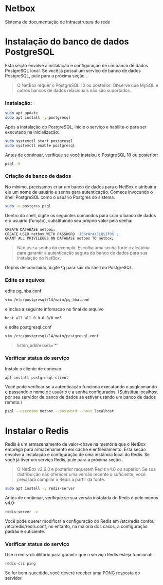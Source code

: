 # Netbox
Sistema de documentação de Infraestrutura de rede



# Instalação do banco de dados PostgreSQL

Esta seção envolve a instalação e configuração de um banco de dados PostgreSQL local. Se você já possui um serviço de banco de dados PostgreSQL, pule para a próxima seção .
> O NetBox requer o PostgreSQL 10 ou posterior. Observe que MySQL e outros bancos de dados relacionais não são suportados.

### Instalação:
```bash
sudo apt update
sudo apt install -y postgresql
```
Após a instalação do PostgreSQL, inicie o serviço e habilite-o para ser executado na inicialização:
```bash
sudo systemctl start postgresql
sudo systemctl enable postgresql
```
Antes de continuar, verifique se você instalou o PostgreSQL 10 ou posterior:
```bash
psql -V
```
### Criação de banco de dados

No mínimo, precisamos criar um banco de dados para o NetBox e atribuir a ele um nome de usuário e senha para autenticação. Comece invocando o shell PostgreSQL como o usuário Postgres do sistema.

```bash
sudo -u postgres psql
```
Dentro do shell, digite os seguintes comandos para criar o banco de dados e o usuário (função), substituindo seu próprio valor pela senha:

```bash
CREATE DATABASE netbox;
CREATE USER netbox WITH PASSWORD 'J5brHrAXFLQSif0K';
GRANT ALL PRIVILEGES ON DATABASE netbox TO netbox;
```

> Não use a senha do exemplo. Escolha uma senha forte e aleatória para garantir a autenticação segura do banco de dados para sua instalação do NetBox.

Depois de concluído, digite \q para sair do shell do PostgreSQL.

### Edite os aquivos 

edite pg_hba.conf
```bash
vim /etc/postgresql/14/main/pg_hba.conf
```
e inclua a seguinte infomacao no final do arquivo
```bash
host all all 0.0.0.0/0 md5
```
e edite postgresql.conf
```bash
vim /etc/postgresql/14/main/postgresql.conf
```
> listen_addresses='*'

### Verificar status do serviço

Instale o cliente de conexao
```bash
apt install postgresql-client

```
Você pode verificar se a autenticação funciona executando o psqlcomando e passando o nome de usuário e a senha configurados. (Substitua localhost por seu servidor de banco de dados se estiver usando um banco de dados remoto.)
```bash
psql --username netbox --password --host localhost
```
# Instalar o Redis
Redis é um armazenamento de valor-chave na memória que o NetBox emprega para armazenamento em cache e enfileiramento. Esta seção envolve a instalação e configuração de uma instância local do Redis. Se você já tiver um serviço Redis, pule para a próxima seção .
> O NetBox v2.9.0 e posterior requerem Redis v4.0 ou superior. Se sua distribuição não oferecer uma versão recente o suficiente, você precisará compilar o Redis a partir da fonte. 
```bash
sudo apt install -y redis-server
```
Antes de continuar, verifique se sua versão instalada do Redis é pelo menos v4.0:
```bash
redis-server -v
```
Você pode querer modificar a configuração do Redis em /etc/redis.confou /etc/redis/redis.conf, no entanto, na maioria dos casos, a configuração padrão é suficiente.
### Verificar status do serviço
Use o redis-cliutilitário para garantir que o serviço Redis esteja funcional:
```bash
redis-cli ping
```
Se for bem-sucedido, você deverá receber uma PONG resposta do servidor.






```bash

```
